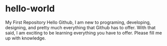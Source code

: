 # hello-world
My First Repository 
Hello Github, I am new to programing, developing, designing, and pretty much everything that Github has to offer.
With that said, I am exciting to be learning everything you have to offer.
Please fill me up with knowledge.
